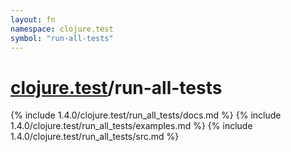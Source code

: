 ```yaml
---
layout: fn
namespace: clojure.test
symbol: "run-all-tests"
---
```


# [clojure.test](../)/run-all-tests

{% include 1.4.0/clojure.test/run_all_tests/docs.md %}
{% include 1.4.0/clojure.test/run_all_tests/examples.md %}
{% include 1.4.0/clojure.test/run_all_tests/src.md %}

